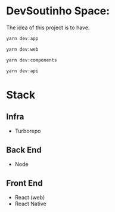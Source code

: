 # DevSoutinho Space:

The idea of this project is to have.

```sh
yarn dev:app
```

```sh
yarn dev:web
```

```sh
yarn dev:components
```

```sh
yarn dev:api
```

# Stack

## Infra
- Turborepo

## Back End
- Node

## Front End
- React (web)
- React Native
